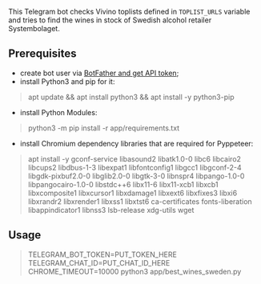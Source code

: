 This Telegram bot checks Vivino toplists defined in `TOPLIST_URLS` variable and tries to find the wines in stock of Swedish alcohol retailer Systembolaget.

## Prerequisites
- create bot user via [BotFather and get API token](https://core.telegram.org/bots#3-how-do-i-create-a-bot);
- install Python3 and pip for it:
> apt update && apt install python3 && apt install -y python3-pip
- install Python Modules:
> python3 -m pip install -r app/requirements.txt
- install Chromium dependency libraries that are required for Pyppeteer:
> apt install -y gconf-service libasound2 libatk1.0-0 libc6 libcairo2 libcups2 libdbus-1-3 libexpat1 libfontconfig1 libgcc1 libgconf-2-4 libgdk-pixbuf2.0-0 libglib2.0-0 libgtk-3-0 libnspr4 libpango-1.0-0 libpangocairo-1.0-0 libstdc++6 libx11-6 libx11-xcb1 libxcb1 libxcomposite1 libxcursor1 libxdamage1 libxext6 libxfixes3 libxi6 libxrandr2 libxrender1 libxss1 libxtst6 ca-certificates fonts-liberation libappindicator1 libnss3 lsb-release xdg-utils wget

## Usage
> TELEGRAM_BOT_TOKEN=PUT_TOKEN_HERE TELEGRAM_CHAT_ID=PUT_CHAT_ID_HERE CHROME_TIMEOUT=10000 python3 app/best_wines_sweden.py
